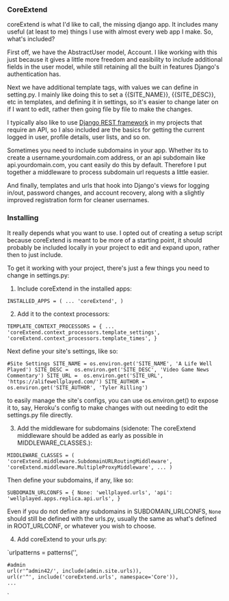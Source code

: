 ### CoreExtend

coreExtend is what I'd like to call, the missing django app. It includes many useful (at least to me) things I use with almost every web app I make. So, what's included?

First off, we have the AbstractUser model, Account. I like working with this just because it gives a little more freedom and easibility to include additional fields in the user model, while still retaining all the built in features Django's authentication has.

Next we have additional template tags, with values we can define in setting.py. I mainly like doing this to set a {{SITE_NAME}}, {{SITE_DESC}}, etc in templates, and defining it in settings, so it's easier to change later on if I want to edit, rather then going file by file to make the changes.

I typically also like to use [Django REST framework](http://www.django-rest-framework.org/) in my projects that require an API, so I also included are the basics for getting the current logged in user, profile details, user lists, and so on.

Sometimes you need to include subdomains in your app. Whether its to create a username.yourdomain.com address, or an api subdomain like api.yourdomain.com, you cant easily do this by default. Therefore I put together a middleware to process subdomain url requests a little easier.

And finally, templates and urls that hook into Django's views for logging in/out, password changes, and account recovery, along with a slightly improved registration form for cleaner usernames.


### Installing

It really depends what you want to use. I opted out of creating a setup script because coreExtend is meant to be more of a starting point, it should probably be included locally in your project to edit and expand upon, rather then to just include.

To get it working with your project, there's just a few things you need to change in settings.py:

1. Include coreExtend in the installed apps:

`INSTALLED_APPS = (
	...
    'coreExtend',
)`

2. Add it to the context processors:

`TEMPLATE_CONTEXT_PROCESSORS = {
    ...
	'coreExtend.context_processors.template_settings',
    'coreExtend.context_processors.template_times',
}`

Next define your site's settings, like so:

`#Site Settings
SITE_NAME = os.environ.get('SITE_NAME', 'A Life Well Played')
SITE_DESC =  os.environ.get('SITE_DESC', 'Video Game News Commentary')
SITE_URL =  os.environ.get('SITE_URL', 'https://alifewellplayed.com/')
SITE_AUTHOR = os.environ.get('SITE_AUTHOR', 'Tyler Rilling')`

to easily manage the site's configs, you can use os.environ.get() to expose it to, say, Heroku's config to make changes with out needing to edit the settings.py file directly.

3. Add the middleware for subdomains (sidenote: The coreExtend middleware should be added as early as possible in MIDDLEWARE_CLASSES.):

`MIDDLEWARE_CLASSES = (
    'coreExtend.middleware.SubdomainURLRoutingMiddleware',
	'coreExtend.middleware.MultipleProxyMiddleware',
    ...
)`

Then define your subdomains, if any, like so:

`SUBDOMAIN_URLCONFS = {
	None: 'wellplayed.urls',
    'api': 'wellplayed.apps.replica.api.urls',
}`

Even if you do not define any subdomains in SUBDOMAIN_URLCONFS, `None` should still be defined with the urls.py, usually the same as what's defined in ROOT_URLCONF, or whatever you wish to choose.

4. Add coreExtend to your urls.py:

`urlpatterns = patterns('',

	#admin
	url(r'^admin42/', include(admin.site.urls)),
	url(r'^', include('coreExtend.urls', namespace='Core')),
    ...
`
